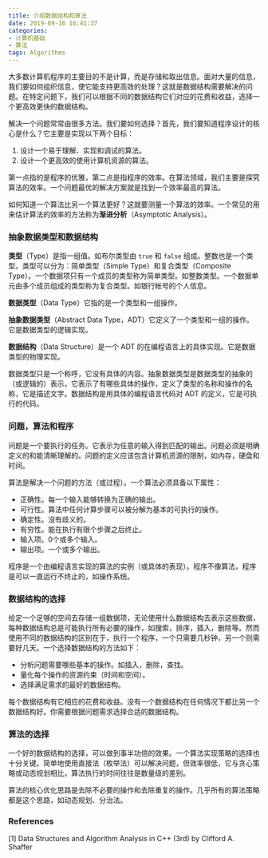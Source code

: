 ```yaml
---
title: 介绍数据结构和算法
date: 2019-09-16 16:41:37
categories: 
- 计算机基础
- 算法
tags: Algorithms
---
```




大多数计算机程序的主要目的不是计算，而是存储和取出信息。面对大量的信息，我们要如何组织信息，使它能支持更高效的处理？这就是数据结构需要解决的问题。在特定问题下，我们可以根据不同的数据结构它们对应的花费和收益，选择一个更高效更快的数据结构。

解决一个问题常常由很多方法。我们要如何选择？首先，我们要知道程序设计的核心是什么？它主要是实现以下两个目标：

1. 设计一个易于理解、实现和调试的算法。
2. 设计一个更高效的使用计算机资源的算法。

第一点指的是程序的优雅，第二点是指程序的效率。在算法领域，我们主要是探究算法的效率。一个问题最优的解决方案就是找到一个效率最高的算法。

如何知道一个算法比另一个算法更好？这就要测量一个算法的效率。一个常见的用来估计算法的效率的方法称为**渐进分析**（Asymptotic Analysis）。

### 抽象数据类型和数据结构

**类型**（Type）是指一组值。如布尔类型由 `true` 和 `false` 组成。整数也是一个类型。类型可以分为：简单类型（Simple Type）和复合类型（Composite Type）。一个数据项只有一个成员的类型称为简单类型。如整数类型。一个数据单元由多个成员组成的类型称为复合类型。如银行帐号的个人信息。

**数据类型**（Data Type）它指的是一个类型和一组操作。

**抽象数据类型**（Abstract Data Type，ADT）它定义了一个类型和一组的操作。它是数据类型的逻辑实现。

**数据结构**（Data Structure）是一个 ADT 的在编程语言上的具体实现。它是数据类型的物理实现。

数据类型只是一个称呼，它没有具体的内容。抽象数据类型是数据类型的抽象的（或逻辑的）表示，它表示了有哪些具体的操作，定义了类型的名称和操作的名称，它是描述文字。数据结构是用具体的编程语言代码对 ADT 的定义，它是可执行的代码。

### 问题，算法和程序

问题是一个要执行的任务。它表示为任意的输入得到匹配的输出。问题必须是明确定义的和能清晰理解的。问题的定义应该包含计算机资源的限制，如内存，硬盘和时间。

算法是解决一个问题的方法（或过程）。一个算法必须具备以下属性：

- 正确性。每一个输入能够转换为正确的输出。
- 可行性。算法中任何计算步骤可以被分解为基本的可执行的操作。
- 确定性。没有歧义的。
- 有穷性。能在执行有限个步骤之后终止。
- 输入项。0个或多个输入。
- 输出项。一个或多个输出。

程序是一个由编程语言实现的算法的实例（或具体的表现）。程序不像算法，程序是可以一直运行不终止的，如操作系统。

### 数据结构的选择

给定一个足够的空间去存储一组数据项，无论使用什么数据结构去表示这些数据，每种数据结构总是可能执行所有必要的操作，如搜索，排序，插入，删除等。然而使用不同的数据结构的区别在于，执行一个程序，一个只需要几秒钟，另一个则需要好几天。一个选择数据结构的方法如下：

- 分析问题需要哪些基本的操作。如插入，删除，查找。
- 量化每个操作的资源约束（时间和空间）。
- 选择满足需求的最好的数据结构。

每个数据结构有它相应的花费和收益。没有一个数据结构在任何情况下都比另一个数据结构好。你需要根据问题需求选择合适的数据结构。

### 算法的选择

一个好的数据结构的选择，可以做到事半功倍的效果。一个算法实现策略的选择也十分关键。简单地使用直接法（枚举法）可以解决问题，但效率很低，它与贪心策略或动态规划相比，算法执行的时间往往是数量级的差别。

算法的核心优化思路是去除不必要的操作和去除重复的操作。几乎所有的算法策略都是这个思路，如动态规划、分治法。

### References

[1] Data Structures and Algorithm Analysis in C++ (3rd) by Clifford A. Shaffer